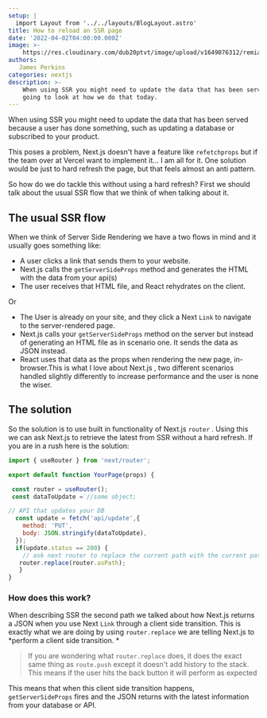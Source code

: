 ```yaml
---
setup: |
  import Layout from '../../layouts/BlogLayout.astro'
title: How to reload an SSR page
date: '2022-04-02T04:00:00.000Z'
image: >-
    https://res.cloudinary.com/dub20ptvt/image/upload/v1649076312/remia9bqtmmcp8yyuvbo.png
authors:
   James Perkins
categories: nextjs
description: >-
    When using SSR you might need to update the data that has been served. We are
    going to look at how we do that today.
---
```


When using SSR you might need to update the data that has been served because a user has done something, such as updating a database or subscribed to your product.

This poses a problem, Next.js doesn't have a feature like `refetchprops` but if the team over at Vercel want to implement it... I am all for it. One solution would be just to hard refresh the page, but that feels almost an anti pattern.&#x20;

So how do we do tackle this without using a hard refresh? First we should talk about the usual SSR flow that we think of when talking about it.

## The usual SSR flow

When we think of Server Side Rendering we have a two flows in mind and it usually goes something like:

-   A user clicks a link that sends them to your website.
-   Next.js calls the `getServerSideProps` method and generates the HTML with the data from your api(s)
-   The user receives that HTML file, and React rehydrates on the client.

Or&#x20;

-   The User is already on your site, and they click a Next `Link` to navigate to the server-rendered page.
-   Next.js calls your `getServerSideProps` method on the server but instead of generating an HTML file as in scenario one. It sends the data as JSON instead.
-   React uses that data as the props when rendering the new page, in-browser.This is what I love about Next.js , two different scenarios handled slightly differently to increase performance and the user is none the wiser.

## The solution

So the solution is to use built in functionality of Next.js `router` . Using this we can ask Next.js to retrieve the latest from SSR without a hard refresh. If you are in a rush here is the solution:


```javascript
import { useRouter } from 'next/router';

export default function YourPage(props) {

 const router = useRouter();
 const dataToUpdate = //some object;

// API that updates your DB
  const update = fetch('api/update',{
    method: 'PUT',
    body: JSON.stringify(dataToUpdate),
  });
  if(update.status == 200) {
    // ask next router to replace the current path with the current path.
   router.replace(router.asPath);
   }
}
```

<newsletter />

### How does this work?&#xA;

When describing SSR the second path we talked about how Next.js returns a JSON when you use Next `Link` through a client side transition. This is exactly what we are doing by using `router.replace` we are telling Next.js to \*perform a client side transition. \*

> If you are wondering what `router.replace` does, it does the exact same thing as `route.push` except it doesn't add history to the stack. This means if the user hits the back button it will perform as expected

This means that when this client side transition happens, `getServerSideProps` fires and the JSON returns with the latest information from your database or API.
